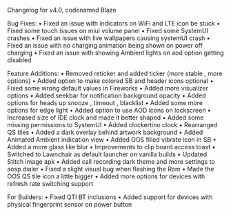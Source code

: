 Changelog for v4.0, codenamed Blaze

Bug Fixes:
• Fixed an issue with indicators on WiFi and LTE icon be stuck 
• Fixed some touch  issues on miui volume panel
• Fixed some SystemUI crashes
• Fixed an issue with live wallpapers causing systemUI crash
• Fixed an issue with no charging animation being shown on power off charging
• Fixed an issue with showing Ambient lights on aod option getting disabled 

 Feature Additions:
• Removed reticker and added ticker (more stable , more options)
• Added option to make colored SB and header icons optional
• Fixed some wrong default values in Fireworks
• Added more visualizer options 
• Added seekbar for notification background opacity 
• Added options for heads up snooze , timeout , blacklist
• Added some more options for  edge light
• Added option to use AOD icons on lockscreen 
• Increased size of IDE clock and made it better shaped 
• Added some missing permissions to SystemUI
• Added clockertino clock
• Rearranged QS tiles
• Added a dark overlay behind artwork background
• Added Animated Ambient indication view
• Added OOS filled vibrate icon in SB
• Added a more glass like blur
• Improvements to clip board access toast
• Switched to Lawnchair as default launcher on vanilla builds
• Updated Stitch image apk
• Added call recording  dark theme and more settings to aosp dialer 
• Fixed a slight visual bug when flashing the Rom
• Made the OOS QS tile icon a little bigger 
• Added more options for devices with refresh rate switching support

For Builders:
• Fixed QTI BT inclusions
• Added support for devices with physical fingerprint sensor on power button
